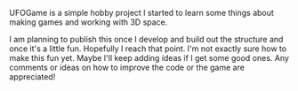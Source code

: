 UFOGame is a simple hobby project I started to learn some things about making games and working with 3D space.

I am planning to publish this once I develop and build out the structure and once it's a little fun.  Hopefully I reach that point.  I'm not exactly sure how to make this fun yet.  Maybe I'll keep adding ideas if I get some good ones.  Any comments or ideas on how to improve the code or the game are appreciated!